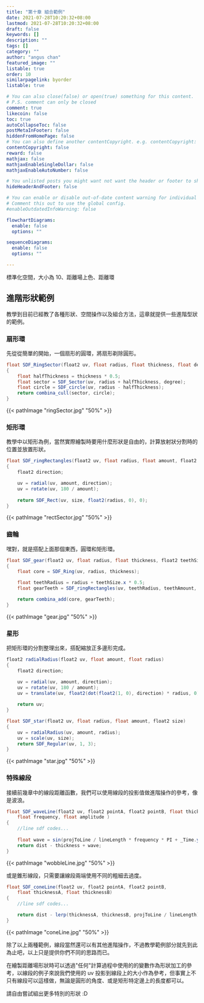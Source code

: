 ```yaml
---
title: "第十章 組合範例"
date: 2021-07-28T10:20:32+08:00
lastmod: 2021-07-28T10:20:32+08:00
draft: false
keywords: []
description: ""
tags: []
category: ""
author: "angus chan"
featured_image: ""
listable: true
order: 10
similarpagelink: byorder
listable: true

# You can also close(false) or open(true) something for this content.
# P.S. comment can only be closed
comment: true
likecoin: false
toc: true
autoCollapseToc: false
postMetaInFooter: false
hiddenFromHomePage: false
# You can also define another contentCopyright. e.g. contentCopyright: "This is another copyright."
contentCopyright: false
reward: false
mathjax: false
mathjaxEnableSingleDollar: false
mathjaxEnableAutoNumber: false

# You unlisted posts you might want not want the header or footer to show
hideHeaderAndFooter: false

# You can enable or disable out-of-date content warning for individual post.
# Comment this out to use the global config.
#enableOutdatedInfoWarning: false

flowchartDiagrams:
  enable: false
  options: ""

sequenceDiagrams: 
  enable: false
  options: ""

---
```


標準化空間，大小為 10、距離場上色、距離環

## 進階形狀範例

教學到目前已經教了各種形狀、空間操作以及組合方法，這章就提供一些進階型狀的範例。

### 扇形環

先從從簡單的開始，一個扇形的圓環，將扇形剃除圓形。

```csharp
float SDF_RingSector(float2 uv, float radius, float thickness, float degree)
{
    float halfThickness = thickness * 0.5;
    float sector = SDF_Sector(uv, radius + halfThickness, degree);
    float circle = SDF_circle(uv, radius - halfThickness);
    return combina_cull(sector, circle);
}
```

{{< pathImage "ringSector.jpg" "50%" >}}

### 矩形環

教學中以矩形為例，當然實際繪製時要用什麼形狀是自由的，計算放射狀分割時的位置並放置形狀。

```csharp
float SDF_ringRectangles(float2 uv, float radius, float amount, float2 size)
{
    float2 direction; 

    uv = radial(uv, amount, direction);
    uv = rotate(uv, 180 / amount); 
    
    return SDF_Rect(uv, size, float2(radius, 0), 0);                
}
```

{{< pathImage "rectSector.jpg" "50%" >}}

### 齒輪

嘿對，就是搭配上面那個東西，圓環和矩形環。

```csharp
float SDF_gear(float2 uv, float radius, float thickness, float2 teethSize, float teethAmount)
{
    float core = SDF_Ring(uv, radius, thickness);

    float teethRadius = radius + teethSize.x * 0.5;
    float gearTeeth = SDF_ringRectangles(uv, teethRadius, teethAmount, teethSize);

    return combina_add(core, gearTeeth);
}
```

{{< pathImage "gear.jpg" "50%" >}}

### 星形

把矩形環的分割整理出來，搭配縮放正多邊形完成。

```csharp
float2 radialRadius(float2 uv, float amount, float radius)
{
    float2 direction; 

    uv = radial(uv, amount, direction);
    uv = rotate(uv, 180 / amount); 
    uv = translate(uv, float2(dot(float2(1, 0), direction) * radius, 0));
    
    return uv;              
}
```

```csharp
float SDF_star(float2 uv, float radius, float amount, float2 size)
{
    uv = radialRadius(uv, amount, radius);
    uv = scale(uv, size);
    return SDF_Regular(uv, 1, 3);
}
```

{{< pathImage "star.jpg" "50%" >}}

### 特殊線段

接續前幾章中的線段距離函數，我們可以使用線段的投影值做進階操作的參考，像是波浪。

```csharp
float SDF_waveLine(float2 uv, float2 pointA, float2 pointB, float thickness, 
    float frequency, float amplitude )
{
    //line sdf codes...
    
    float wave = sin(projToLine / lineLength * frequency * PI + _Time.y) * amplitude;
    return dist - thickness + wave;  
}
```

{{< pathImage "wobbleLine.jpg" "50%" >}}

或是錐形線段，只需要讓線段兩端使用不同的粗細去過度。

```csharp
float SDF_coneLine(float2 uv, float2 pointA, float2 pointB, 
    float thicknessA, float thicknessB)
{
    //line sdf codes...

    return dist - lerp(thicknessA, thicknessB, projToLine / lineLength);  
}
```

{{< pathImage "coneLine.jpg" "50%" >}}

除了以上兩種範例，線段當然還可以有其他進階操作，不過教學範例部分就先到此為止吧，以上只是提供你們不同的思路而已。

在繪製距離場形狀時可以透過"任何"計算過程中使用的的變數作為形狀加工的參考，以線段的例子來說我們使用的 uv 投影到線段上的大小作為參考，但事實上不只有線段可以這樣做，無論是圓形的角度、或是矩形特定邊上的長度都可以。

請自由嘗試組出更多特別的形狀 :D
